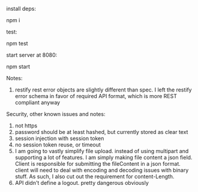 install deps:

npm i

test:

npm test

start server at 8080:

npm start

Notes:
1) restify rest error objects are slightly different than spec. I left the restify error schema in favor of required API  format, which is more REST compliant anyway


Security, other known issues and notes:
1) not https
2) password should be at least hashed, but currently stored as clear text
3) session injection with session token
4) no session token reuse, or timeout
5) I am going to vastly simplify file upload. instead of using multipart and supporting a lot of features. I am simply making file content a json field. Client is responsible for submitting the fileContent in a json format. client will need to deal with encoding and decoding issues with binary stuff. As such, I also cut out the requirement for content-Length.
6) API didn't define a logout. pretty dangerous obviously
